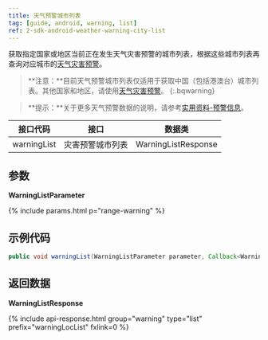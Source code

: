 ```yaml
---
title: 天气预警城市列表
tag: [guide, android, warning, list]
ref: 2-sdk-android-weather-warning-city-list
---
```


获取指定国家或地区当前正在发生天气灾害预警的城市列表，根据这些城市列表再查询对应城市的[天气灾害预警](/docs/ios-sdk/warning/ios-weather-warning/)。

> **注意：**目前天气预警城市列表仅适用于获取中国（包括港澳台）城市列表。其他国家和地区，请使用[天气灾害预警](/docs/ios-sdk/warning/ios-weather-warning/)。
{:.bqwarning}

> **提示：**关于更多天气预警数据的说明，请参考[实用资料-预警信息](/docs/resource/warning-info/)。

| 接口代码| 接口                | 数据类          |
| ---------------- | -------------- | --------------- |
| warningList| 灾害预警城市列表  | WarningListResponse |

## 参数

**WarningListParameter**

{% include params.html p="range-warning" %}

## 示例代码

```java
public void warningList(WarningListParameter parameter, Callback<WarningListResponse> callback);
```

## 返回数据

**WarningListResponse**

{% include api-response.html group="warning" type="list" prefix="warningLocList" fxlink=0 %}

<!-- | 属性           | 说明         | 示例值                      |
| -------------- | ------------ | --------------------------- |
| getCode        | 参考[状态码](/docs/resource/status-code/)      | 200    |
| getUpdateTime | 接口更新时间             | 2023-04-03T14:20+08:00    |
| getWarningLocList | 灾害预警     | List&lt;WarningLocation&gt; |
| getRefer | Refer 数据来源以及数据授权 | Refer       |

**Refer**

| 属性        | 说明        | 类型                | 示例值        |
| ---------- | ----------- | ------------------ | ------------ |
| getSources | 原始数据来源  | List&lt;String&gt; | QWeather     |
| getLicense | 使用许可      | List&lt;String&gt; | QWeather Developers License |

**WarningLocation**

| 属性          | 说明         | 示例值    |
| ------------- | ------------ | --------- |
| getLocationId | 地区／城市ID | 101280601 | -->
